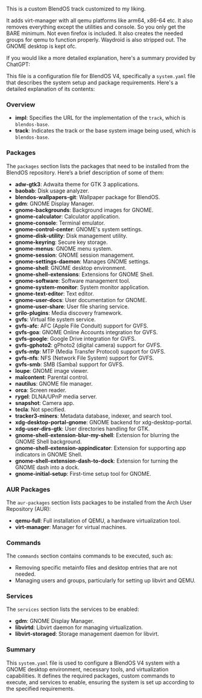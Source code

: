 This is a custom BlendOS track customized to my liking.

It adds virt-manager with all qemu platforms like arm64, x86-64 etc. It also removes everything except the utilities and console. So you only get the BARE minimum. Not even firefox is included. It also creates the needed groups for qemu to function properly. Waydroid is also stripped out. The GNOME desktop is kept ofc.

If you would like a more detailed explanation, here's a summary provided by ChatGPT:

This file is a configuration file for BlendOS V4, specifically a `system.yaml` file that describes the system setup and package requirements. Here's a detailed explanation of its contents:

### Overview

- **impl**: Specifies the URL for the implementation of the `track`, which is `blendos-base`.
- **track**: Indicates the track or the base system image being used, which is `blendos-base`.

### Packages

The `packages` section lists the packages that need to be installed from the BlendOS repository. Here’s a brief description of some of them:

- **adw-gtk3**: Adwaita theme for GTK 3 applications.
- **baobab**: Disk usage analyzer.
- **blendos-wallpapers-git**: Wallpaper package for BlendOS.
- **gdm**: GNOME Display Manager.
- **gnome-backgrounds**: Background images for GNOME.
- **gnome-calculator**: Calculator application.
- **gnome-console**: Terminal emulator.
- **gnome-control-center**: GNOME's system settings.
- **gnome-disk-utility**: Disk management utility.
- **gnome-keyring**: Secure key storage.
- **gnome-menus**: GNOME menu system.
- **gnome-session**: GNOME session management.
- **gnome-settings-daemon**: Manages GNOME settings.
- **gnome-shell**: GNOME desktop environment.
- **gnome-shell-extensions**: Extensions for GNOME Shell.
- **gnome-software**: Software management tool.
- **gnome-system-monitor**: System monitor application.
- **gnome-text-editor**: Text editor.
- **gnome-user-docs**: User documentation for GNOME.
- **gnome-user-share**: User file sharing service.
- **grilo-plugins**: Media discovery framework.
- **gvfs**: Virtual file system service.
- **gvfs-afc**: AFC (Apple File Conduit) support for GVFS.
- **gvfs-goa**: GNOME Online Accounts integration for GVFS.
- **gvfs-google**: Google Drive integration for GVFS.
- **gvfs-gphoto2**: gPhoto2 (digital camera) support for GVFS.
- **gvfs-mtp**: MTP (Media Transfer Protocol) support for GVFS.
- **gvfs-nfs**: NFS (Network File System) support for GVFS.
- **gvfs-smb**: SMB (Samba) support for GVFS.
- **loupe**: GNOME image viewer.
- **malcontent**: Parental control.
- **nautilus**: GNOME file manager.
- **orca**: Screen reader.
- **rygel**: DLNA/UPnP media server.
- **snapshot**: Camera app.
- **tecla**: Not specified.
- **tracker3-miners**: Metadata database, indexer, and search tool.
- **xdg-desktop-portal-gnome**: GNOME backend for xdg-desktop-portal.
- **xdg-user-dirs-gtk**: User directories handling for GTK.
- **gnome-shell-extension-blur-my-shell**: Extension for blurring the GNOME Shell background.
- **gnome-shell-extension-appindicator**: Extension for supporting app indicators in GNOME Shell.
- **gnome-shell-extension-dash-to-dock**: Extension for turning the GNOME dash into a dock.
- **gnome-initial-setup**: First-time setup tool for GNOME.

### AUR Packages

The `aur-packages` section lists packages to be installed from the Arch User Repository (AUR):

- **qemu-full**: Full installation of QEMU, a hardware virtualization tool.
- **virt-manager**: Manager for virtual machines.

### Commands

The `commands` section contains commands to be executed, such as:

- Removing specific metainfo files and desktop entries that are not needed.
- Managing users and groups, particularly for setting up libvirt and QEMU.

### Services

The `services` section lists the services to be enabled:

- **gdm**: GNOME Display Manager.
- **libvirtd**: Libvirt daemon for managing virtualization.
- **libvirt-storaged**: Storage management daemon for libvirt.

### Summary

This `system.yaml` file is used to configure a BlendOS V4 system with a GNOME desktop environment, necessary tools, and virtualization capabilities. It defines the required packages, custom commands to execute, and services to enable, ensuring the system is set up according to the specified requirements.

